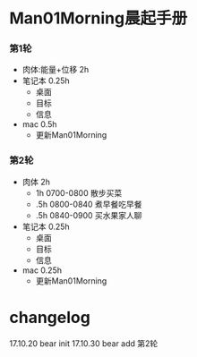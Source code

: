 # Man01Morning晨起手册

### 第1轮
- 肉体:能量+位移 2h
- 笔记本 0.25h
    + 桌面
    + 目标 
    + 信息
- mac 0.5h
    + 更新Man01Morning

### 第2轮
- 肉体 2h
    + 1h 0700-0800 散步买菜
    + .5h 0800-0840 煮早餐吃早餐
    + .5h 0840-0900 买水果家人聊
- 笔记本 0.25h
    + 桌面
    + 目标 
    + 信息
- mac 0.25h
    + 更新Man01Morning


# changelog
17.10.20 bear init
17.10.30 bear add 第2轮